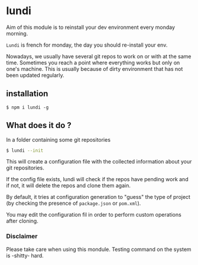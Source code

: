 # lundi

Aim of this module is to reinstall your dev environment every monday morning.

`Lundi` is french for monday, the day you should re-install your env.

Nowadays, we usually have several git repos to work on or with at the same time. Sometimes you reach a point where everything works but only on one's machine. This is usually because of dirty environment that has not been updated regularly.

## installation

```shell
$ npm i lundi -g
```

## What does it do ?

In a folder containing some git repositories

```bash
$ lundi --init
```

This will create a configuration file with the collected information about your git repositories.

If the config file exists, lundi will check if the repos have pending work and if not, it will delete the repos and clone them again.

By default, it tries at configuration generation to "guess" the type of project (by checking the presence of `package.json` or `pom.xml`).

You may edit the configuration fil in order to perform custom operations after cloning.

### Disclaimer

Please take care when using this mondule. Testing command on the system is -shitty- hard.
